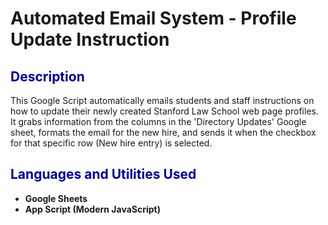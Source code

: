 <h1>Automated Email System - Profile Update Instruction</h1>
<!-- ### [YouTube Demonstration](https://youtu.be/7eJexJVCqJo) -->
<h2 style="color: darkblue;">Description</h2>
This Google Script automatically emails students and staff instructions on how to update their newly created Stanford Law School web page profiles. It grabs information from the columns in the 'Directory Updates' Google sheet, formats the email for the new hire, and sends it when the checkbox for that specific row (New hire entry) is selected.
<br />

<h2 style="color: darkblue;">Languages and Utilities Used</h2>

- <b>Google Sheets</b> 
- <b>App Script (Modern JavaScript)</b>

<!--
<h2>Program walk-through:</h2>

<p align="center">
Launch the utility: <br/>
<img src="https://i.imgur.com/62TgaWL.png" height="80%" width="80%" alt="Disk Sanitization Steps"/>
<br />
<br />
Select the disk:  <br/>
<img src="https://i.imgur.com/tcTyMUE.png" height="80%" width="80%" alt="Disk Sanitization Steps"/>
<br />
<br />
Enter the number of passes: <br/>
<img src="https://i.imgur.com/nCIbXbg.png" height="80%" width="80%" alt="Disk Sanitization Steps"/>
<br />
<br />
Confirm your selection:  <br/>
<img src="https://i.imgur.com/cdFHBiU.png" height="80%" width="80%" alt="Disk Sanitization Steps"/>
<br />
<br />
Wait for process to complete (may take some time):  <br/>
<img src="https://i.imgur.com/JL945Ga.png" height="80%" width="80%" alt="Disk Sanitization Steps"/>
<br />
<br />
Sanitization complete:  <br/>
<img src="https://i.imgur.com/K71yaM2.png" height="80%" width="80%" alt="Disk Sanitization Steps"/>
<br />
<br />
Observe the wiped disk:  <br/>
<img src="https://i.imgur.com/AeZkvFQ.png" height="80%" width="80%" alt="Disk Sanitization Steps"/>
</p>
-->

<!--
 ```diff
- text in red
+ text in green
! text in orange
# text in gray
@@ text in purple (and bold)@@
```
-->
